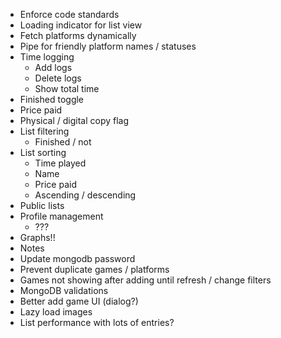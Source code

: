 - Enforce code standards
- Loading indicator for list view
- Fetch platforms dynamically
- Pipe for friendly platform names / statuses
- Time logging
  - Add logs
  - Delete logs
  - Show total time
- Finished toggle
- Price paid
- Physical / digital copy flag
- List filtering
  - Finished / not
- List sorting
  - Time played
  - Name
  - Price paid
  - Ascending / descending
- Public lists
- Profile management
  - ???
- Graphs!!
- Notes
- Update mongodb password
- Prevent duplicate games / platforms
- Games not showing after adding until refresh / change filters
- MongoDB validations
- Better add game UI (dialog?)
- Lazy load images
- List performance with lots of entries?
